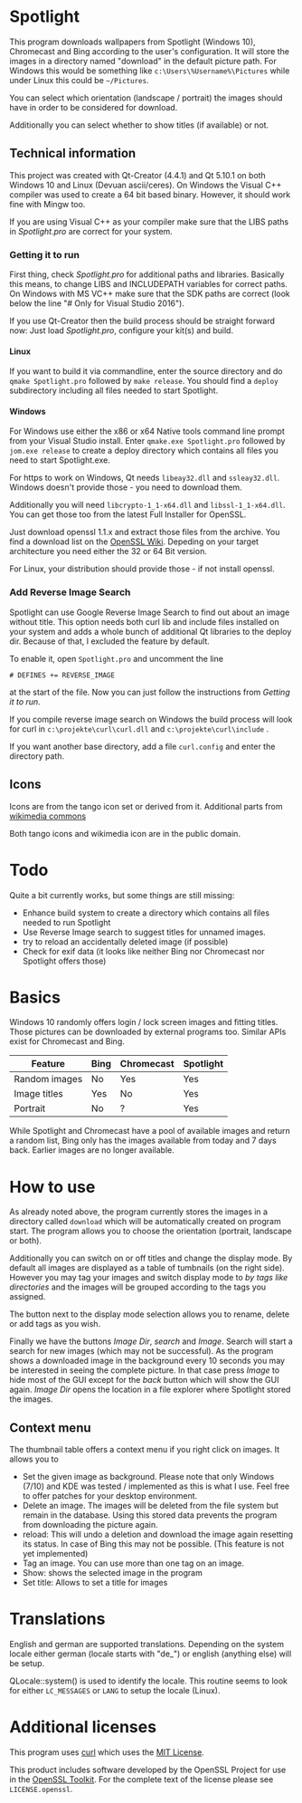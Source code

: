 # Spotlight

This program downloads wallpapers from Spotlight (Windows 10), Chromecast and
Bing according to the user's configuration. It will store the images in a
directory named "download" in the default picture path. For Windows this would be something like `c:\Users\%Username%\Pictures` while under Linux this could be `~/Pictures`.

You can select which orientation (landscape / portrait) the images should have
in order to be considered for download.

Additionally you can select whether to show titles (if available) or not.


## Technical information

This project was created with Qt-Creator (4.4.1) and Qt 5.10.1 on both Windows 10
and Linux (Devuan ascii/ceres). On Windows the Visual C++ compiler was used to
create a 64 bit based binary. However, it should work fine with Mingw too.

If you are using Visual C++ as your compiler make sure that the LIBS paths in
*Spotlight.pro* are correct for your system.

### Getting it to run

First thing, check *Spotlight.pro* for additional paths and libraries. 
Basically this means, to change LIBS and INCLUDEPATH variables
for correct paths. On Windows with MS VC++ make sure that the SDK paths 
are correct (look below the line "# Only for Visual Studio 2016").

If you use Qt-Creator then the build process should be straight 
forward now: Just load *Spotlight.pro*, configure your kit(s) and
build.

#### Linux

If you want to build it via commandline, enter the source directory and do
`qmake Spotlight.pro` followed by `make release`. You should find
a `deploy` subdirectory including all files needed to start Spotlight.

#### Windows

For Windows use either the x86 or x64 Native tools command line prompt from your 
Visual Studio install. Enter `qmake.exe Spotlight.pro` followed by 
`jom.exe release` to create a deploy directory which contains all files you need
to start Spotlight.exe.


For https to work on Windows, Qt needs `libeay32.dll` and `ssleay32.dll`. 
Windows doesn't provide those - you need to download them. 

Additionally you will need `libcrypto-1_1-x64.dll` and `libssl-1_1-x64.dll`.
You can get those too from the latest Full Installer for OpenSSL.



Just download openssl 1.1.x and extract those files from
the archive. You find a download list on the 
[OpenSSL Wiki](https://wiki.openssl.org/index.php/Binaries). Depeding on 
your target architecture you need either the 32 or 64 Bit version.

For Linux, your distribution should provide those - if not install openssl.


### Add Reverse Image Search ###

Spotlight can use Google Reverse Image Search to find out about an
image without title. This option needs both curl lib and include files
installed on your system and adds a whole bunch of additional
Qt libraries to the deploy dir. Because of that, I excluded the 
feature by default.

To enable it, open `Spotlight.pro` and uncomment the line

`# DEFINES += REVERSE_IMAGE` 

at the start of the file. Now you can just follow the instructions
from *Getting it to run*.

If you compile reverse image search on Windows the build process will
look for curl in `c:\projekte\curl\curl.dll` and 
`c:\projekte\curl\include` .

If you want another base directory, add a file `curl.config` and
enter the directory path.

## Icons

Icons are from the tango icon set or derived from it. Additional parts from [wikimedia commons](https://commons.wikimedia.org/wiki/File:Pictograms-nps-recycling.svg)
 
Both tango icons and wikimedia icon are in the public domain.

# Todo

Quite a bit currently works, but some things are still missing:

* Enhance build system to create a directory which contains all files needed to run Spotlight
* Use Reverse Image search to suggest titles for unnamed images.
* try to reload an accidentally deleted image (if possible)
* Check for exif data (it looks like neither Bing nor Chromecast nor Spotlight offers those)

# Basics

Windows 10 randomly offers login / lock screen images and fitting titles. Those pictures
can be downloaded by external programs too. Similar APIs exist for Chromecast and Bing.

Feature|Bing|Chromecast|Spotlight
-------------|----|----------|---------
Random images|No |Yes       |Yes
Image titles|Yes|No|Yes
Portrait|No|?|Yes

While Spotlight and Chromecast have a pool of available images and return a random list, Bing
only has the images available from today and 7 days back. Earlier images are no longer available.

# How to use

As already noted above, the program currently stores the images in a directory called
`download` which will be automatically created on program start. The program allows you 
to choose the orientation (portrait, landscape or both). 

Additionally you can switch on or off titles and change the display mode. By default all
images are displayed as a table of tumbnails (on the right side). However you may tag your
images and switch display mode to *by tags like directories* and the images will be grouped
according to the tags you assigned.

The button next to the display mode selection allows you to rename, delete or add tags as you wish. 

Finally we have the buttons *Image Dir*, *search* and *Image*. Search will start a search for new images 
(which may not be successful). As the program shows a downloaded image in the background
every 10 seconds you may be interested in seeing the complete picture. In that case press
*Image* to hide most of the GUI except for the *back* button which will show the GUI
again.
*Image Dir* opens the location in a file explorer where Spotlight stored the images.

## Context menu

The thumbnail table offers a context menu if you right click on images. It allows you to

* Set the given image as background.
  Please note that only Windows (7/10) and KDE was tested / implemented as this is what
  I use. Feel free to offer patches for your desktop environment.
* Delete an image. The images will be deleted from the file system but remain in the 
  database. Using this stored data prevents the program from downloading the picture
  again.
* reload: This will undo a deletion and download the image again resetting its status.
  In case of Bing this may not be possible.  (This feature is not yet implemented)
* Tag an image. You can use more than one tag on an image.
* Show: shows the selected image in the program
* Set title: Allows to set a title for images


# Translations

English and german are supported translations. Depending on the system locale either german (locale starts with "de_") or english (anything else) will be setup.

QLocale::system() is used to identify the locale. This routine seems to look for either `LC_MESSAGES` or `LANG` to setup the locale (Linux).

# Additional licenses

This program uses [curl](https://curl.haxx.se) which uses the [MIT License](https://curl.haxx.se/docs/copyright.html).

This product includes software developed by the OpenSSL Project
for use in the [OpenSSL Toolkit](http://www.openssl.org/). For the complete text of the license please see `LICENSE.openssl`.